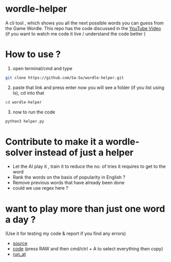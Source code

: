 # wordle-helper
A cli tool , which shows you all the next possible words you can guess from the Game Wordle.
This repo has the code discussed in the [YouTube Video](https://youtu.be/KttiWudj0pU) 
(if you want to watch me code it live / understand the code better )

# How to use ?

1. open terminal/cmd and type 
```sh
git clone https://github.com/Sa-So/wordle-helper.git
```
2. paste that link and press enter now you will see a folder (if you list using ls), cd into that
```sh
cd wordle-helper 
```
3. now to run the code
```sh
python3 helper.py
```

# Contribute to make it a wordle-solver instead of just a helper
- Let the AI play it , train it to reduce the no. of tries it requires to get to the word
- Rank the words on the basis of popularity in English ?
- Remove previous words that have already been done 
- could we use regex here ?

# want to play more than just one word a day ? 
(Use it for testing my code & report if you find any errors)

- [source](https://www.theringer.com/2022/1/7/22870249/what-to-do-when-playing-the-word-game-wordle-isnt-enough-solve-it)
- [code](https://gist.github.com/robmiller/3ce85e8a2d1e33bd517da3e111c1e48d) (press RAW and then cmd/ctrl + A to select everything then copy)
- [run_at]( https://www.onlinegdb.com/online_ruby_compiler)

